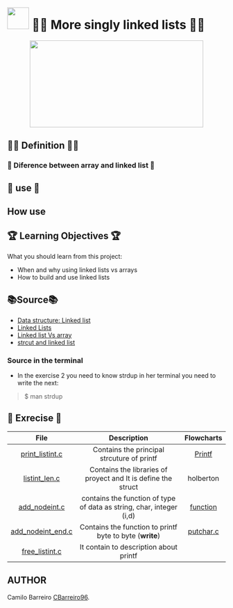 # <img src="https://user-images.githubusercontent.com/66263776/88350578-252ffd80-cd19-11ea-9730-7bd7b1da9fca.jpg" width="50" height= "50">             :man_technologist: More singly linked lists :man_technologist: 
<p align="center">
  <img src="https://user-images.githubusercontent.com/66263776/88342281-ba74c700-cd04-11ea-8638-97c49014595b.png" width="400" height= "200">
</p>

## :man_teacher: Definition :man_teacher:

### :gem: Diference between array and linked list :gem:
## :eyes: use :eyes:
## How use
## :trophy: Learning Objectives :trophy:
What you should learn from this project:
* When and why using linked lists vs arrays
* How to build and use linked lists
## :books:Source:books:
* [Data structure: Linked list](https://www.youtube.com/watch?v=njTh_OwMljA "Video about linked list")
* [Linked Lists](https://www.youtube.com/watch?v=udapt4FGY20&feature=youtu.be&t=2m10s "Video Linked Lists - Richard Buckland")
* [Linked list Vs array](https://www.geeksforgeeks.org/linked-list-vs-array/ "Post about diferent between array and linked list")
* [strcut and linked list](https://www.cs.cmu.edu/~guna/15-123S11/Lectures/Lecture09.pdf "Pdf about linke list")
### Source in the terminal
* In the exercise 2 you need to know strdup in her terminal you need to write the next:
>$ man strdup
## :brain: Exrecise :brain:
| File | Description | Flowcharts |
| :---: | :---: | :---: |
| [print_listint.c](https://github.com/CBarreiro96/printf/blob/master/printf.c "Code printf f") | Contains the principal strcuture of printf | [Printf](https://user-images.githubusercontent.com/66263776/88491603-83531f80-cf69-11ea-8c8f-f752965f7f1b.jpeg "flowcharts") |
| [listint_len.c](https://github.com/CBarreiro96/printf/blob/master/holberton.h "Header") | Contains the libraries of proyect and It is define the struct | holberton |
| [add_nodeint.c](https://github.com/CBarreiro96/printf/blob/master/function_print_f.c "Function s,c,d,i") | contains the function of type of data as string, char, integer (i,d) | [function](https://github.com/CBarreiro96/printf/blob/master/function_print_f.c "Function Flowchart") |
| [add_nodeint_end.c](https://github.com/CBarreiro96/printf/blob/master/_putchar.c "Printable Tools") | Contains the function to printf byte to byte (**write**) | [putchar.c](https://github.com/CBarreiro96/printf/blob/master/_putchar.c "Printable Tools") |
| [free_listint.c](https://github.com/CBarreiro96/printf/blob/master/man_3_printf "Description") | It contain to description about printf |  
## AUTHOR
Camilo Barreiro [CBarreiro96](https://github.com/CBarreiro96 "User Github").